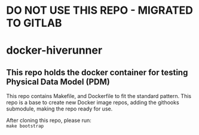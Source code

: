 # DO NOT USE THIS REPO - MIGRATED TO GITLAB

# docker-hiverunner

## This repo holds the docker container for testing Physical Data Model (PDM)

This repo contains Makefile, and Dockerfile to fit the standard pattern.
This repo is a base to create new Docker image repos, adding the githooks submodule, making the repo ready for use.

After cloning this repo, please run:  
`make bootstrap`